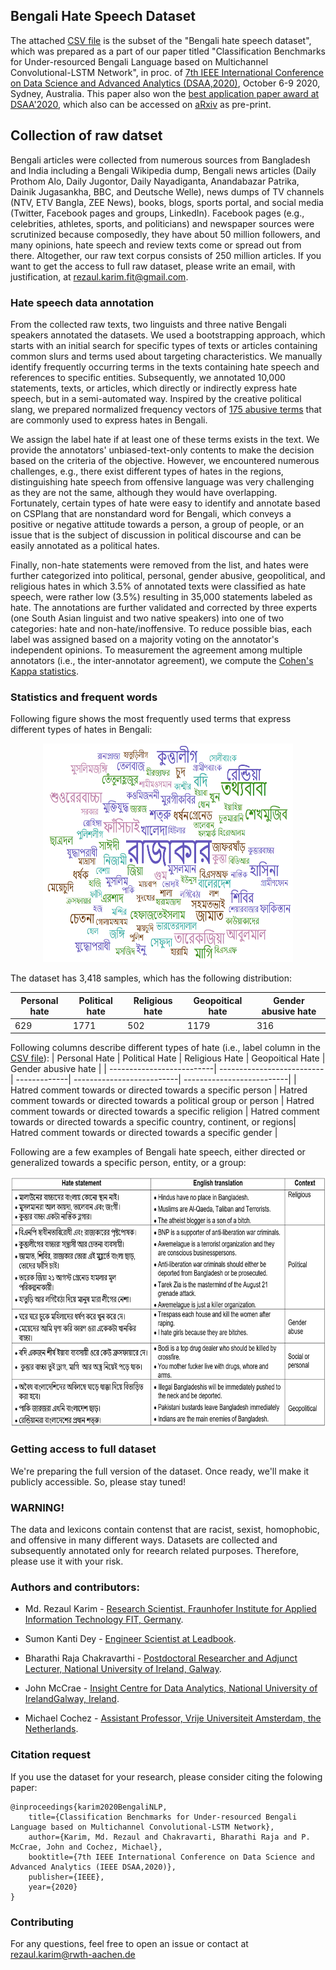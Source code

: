 ## Bengali Hate Speech Dataset
The attached [CSV file](https://github.com/rezacsedu/Bengali-Hate-Speech-Dataset/blob/main/Bengali_%20Hate_Speech_Dataset_Subset.csv) is the subset of the "Bengali hate speech dataset", which was prepared as a part of our paper titled "Classification Benchmarks for Under-resourced Bengali Language based on Multichannel Convolutional-LSTM Network", in proc. of [7th IEEE International Conference on Data Science and Advanced Analytics (DSAA,2020)](http://dsaa2020.dsaa.co/), October 6-9 2020, Sydney, Australia. This paper also won the [best application paper award at DSAA'2020](https://twitter.com/IEEEDSAA/status/1317599586341462016), which also can be accessed on [aRxiv](https://arxiv.org/pdf/2004.07807.pdf) as pre-print. 

## Collection of raw datset
Bengali articles were collected from numerous sources from Bangladesh and India including a Bengali Wikipedia dump, Bengali news articles (Daily Prothom Alo, Daily Jugontor, Daily Nayadiganta, Anandabazar Patrika, Dainik Jugasankha, BBC, and Deutsche Welle), news dumps of TV channels (NTV, ETV Bangla, ZEE News), books, blogs, sports portal, and social media (Twitter, Facebook pages and groups, LinkedIn). Facebook pages (e.g., celebrities, athletes, sports, and politicians) and newspaper sources were scrutinized because composedly, they have about 50 million followers, and many opinions, hate speech and review texts come or spread out from there. Altogether, our raw text corpus consists of 250 million articles. If you want to get the access to full raw dataset, please write an email, with justification, at rezaul.karim.fit@gmail.com.  

### Hate speech data annotation
From the collected raw texts, two linguists and three native Bengali speakers annotated the datasets. We used a bootstrapping approach, which starts with an initial search for specific types of texts or articles containing common slurs and terms used about targeting characteristics. We manually identify frequently occurring terms in the texts containing hate speech and references to specific entities. Subsequently, we annotated 10,000 statements, texts, or articles, which directly or indirectly express hate speech, but in a semi-automated way. Inspired by the creative political slang, we prepared normalized frequency vectors of [175 abusive terms](https://github.com/rezacsedu/Bengali-Hate-Speech-Dataset/blob/main/bengali_slung_abusive.txt) that are commonly used to express hates in Bengali. 

We assign the label hate if at least one of these terms exists in the text. We provide the annotators' unbiased-text-only contents to make the decision based on the criteria of the objective. However, we encountered numerous challenges, e.g., there exist different types of hates in the regions, distinguishing hate speech from offensive language was very challenging as they are not the same, although they would have overlapping. Fortunately, certain types of hate were easy to identify and annotate based on CSPlang that are nonstandard word for Bengali, which conveys a positive or negative attitude towards a person, a group of people, or an issue that is the subject of discussion in political discourse and can be easily annotated as a political hates.

Finally, non-hate statements were removed from the list, and hates were further categorized into political, personal, gender abusive, geopolitical, and religious hates in which 3.5% of annotated texts were classified as hate speech, were rather low (3.5%) resulting in 35,000 statements labeled as hate. The annotations are further validated and corrected by three experts (one South Asian linguist and two native speakers) into one of two categories: hate and non-hate/inoffensive. To reduce possible bias, each label was assigned based on a majority voting on the annotator's independent opinions. To measurement the agreement among multiple annotators (i.e., the inter-annotator agreement), we compute the [Cohen's Kappa statistics](https://en.wikipedia.org/wiki/Cohen%27s_kappa).

### Statistics and frequent words
Following figure shows the most frequently used terms that express different types of hates in Bengali: 

<p align="center"><img src="word_cloud_hate.png?" width="400" height="350"></p>

The dataset has 3,418 samples, which has the following distribution: 

| Personal hate | Political hate | Religious hate | Geopoitical hate | Gender abusive hate |
| ------------- | ------------- | ------------- | ------------- | -------------|
| 629           |     1771      |     502       |     1179      |     316      |

Following columns describe different types of hate (i.e., label column in the [CSV file](https://github.com/rezacsedu/Bengali-Hate-Speech-Dataset/blob/main/Bengali_%20Hate_Speech_Dataset_Subset.csv)):
| Personal Hate | Political Hate |  Religious Hate | Geopoitical Hate | Gender abusive hate |
| --------------------------| --------------------------| -------------| --------------------------| --------------------------| 
| Hatred comment towards or directed towards a specific person | Hatred comment towards or directed towards a political group or person | Hatred comment towards or directed towards a specific religion | Hatred comment towards or directed towards a specific country, continent, or regions| Hatred comment towards or directed towards a specific gender | 

Following are a few examples of Bengali hate speech, either directed or generalized towards a specific person, entity, or a group: 
<p align="left"><img src="hate.png?" width="850" height="400"></p>

### Getting access to full dataset
We're preparing the full version of the dataset. Once ready, we'll make it publicly accessible. So, please stay tuned! 

### WARNING!
The data and lexicons contain contenst that are racist, sexist, homophobic, and offensive in many different ways. Datasets are collected and subsequently annotated only for reearch related purposes. Therefore, please use it with your risk. 

### Authors and contributors:
* Md. Rezaul Karim - [Research Scientist, Fraunhofer Institute for Applied Information Technology FIT, Germany](https://www.linkedin.com/in/karimanalytics/).

* Sumon Kanti Dey - [Engineer Scientist at Leadbook](https://www.linkedin.com/in/sumon-kanti-dey-96321b10b/).

* Bharathi Raja Chakravarthi - [Postdoctoral Researcher and Adjunct Lecturer, National University of Ireland, Galway](https://www.linkedin.com/in/bharathi-raja-asoka-chakravarthi-7a520393/).

* John McCrae - [Insight Centre for Data Analytics, National University of IrelandGalway, Ireland](https://www.linkedin.com/in/john-mccrae-6653471b/).

* Michael Cochez - [Assistant Professor, Vrije Universiteit Amsterdam, the Netherlands](https://www.linkedin.com/in/michaelcochez/).

### Citation request
If you use the dataset for your research, please consider citing the folowing paper:

    @inproceedings{karim2020BengaliNLP,
        title={Classification Benchmarks for Under-resourced Bengali Language based on Multichannel Convolutional-LSTM Network},
        author={Karim, Md. Rezaul and Chakravarti, Bharathi Raja and P. McCrae, John and Cochez, Michael},
        booktitle={7th IEEE International Conference on Data Science and Advanced Analytics (IEEE DSAA,2020)},
        publisher={IEEE},
        year={2020}
    }
   
### Contributing
For any questions, feel free to open an issue or contact at rezaul.karim@rwth-aachen.de
